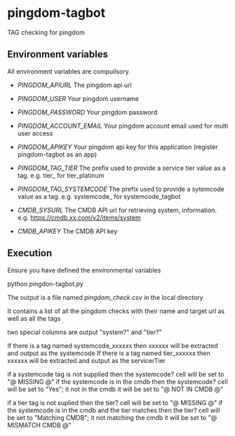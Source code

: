 # pingdom-tagbot
TAG checking for pingdom

## Environment variables
All environment variables are compuilsory.

- _PINGDOM_APIURL_  The pingdom api url
- _PINGDOM_USER_  Your pingdom username
- _PINGDOM_PASSWORD_  Your pingdom password
- _PINGDOM_ACCOUNT_EMAIL_  Your pingdom account email used for multi user access
- _PINGDOM_APIKEY_  Your pingdom api key for this application (register pingdom-tagbot as an app)

- _PINGDOM_TAG_TIER_  The prefix used to provide a service tier value as a tag. e.g. tier_  for tier_platinum
- _PINGDOM_TAG_SYSTEMCODE_  The prefix used to provide a sytemcode value as a tag. e.g. systemcode_  for systemcode_tagbot

- _CMDB_SYSURL_  The CMDB API url for retrieving system, information. e.g. https://cmdb.xx.com/v2/items/system
- _CMDB_APIKEY_  The CMDB API key

## Execution
Ensure you have defined the environmental variables

python pingdon-tagbot.py

The output is a file named _pingdom_check.csv_ in the local directory

It contains a list of all the pingdom checks with their name and target url as well as all the tags

two special columns are output "system?" and "tier?"

If there is a tag named systemcode_xxxxxx then xxxxxx will be extracted and output as the systemcode
If there is a tag named tier_xxxxxx then xxxxxx will be extracted and output as the servicerTier

if a systemcode tag is not supplied then the systemcode? cell will be set to "@ MISSING @"
if the systemcode is in the cmdb then the systemcode? cell will be set to "Yes"; it not in the cmdb it will be set to "@ NOT IN CMDB @"

if a tier tag is not suplied then the tier? cell will be set to "@ MISSING @" 
if the systemcode is in the cmdb and the tier matches then the tier? cell will be set to "Matching CMDB"; it not matching the cmdb it will be set to "@ MISMATCH CMDB @"
